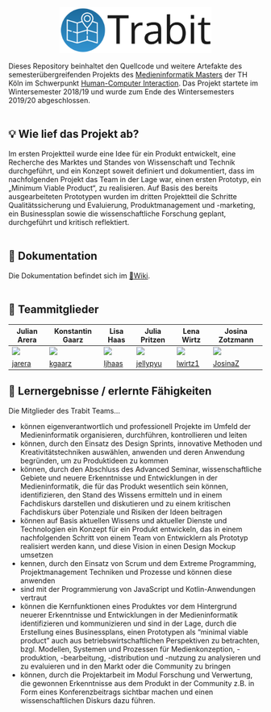<p align="center">
<img src="development/TeamUX/ressourcen/Logo/trabit_git_logo.png" width="60%">
</p>

Dieses Repository beinhaltet den Quellcode und weitere Artefakte des semesterübergreifenden Projekts des [Medieninformatik Masters](https://www.medieninformatik.th-koeln.de) der TH Köln im Schwerpunkt [Human-Computer Interaction](https://www.medieninformatik.th-koeln.de/study/master/schwerpunkte/hci/). Das Projekt startete im Wintersemester 2018/19 und wurde zum Ende des Wintersemesters 2019/20 abgeschlossen.
<br><br>

## :bulb: Wie lief das Projekt ab?
Im ersten Projektteil wurde eine Idee für ein Produkt entwickelt, eine Recherche des Marktes und Standes von Wissenschaft und Technik durchgeführt, und ein Konzept soweit definiert und dokumentiert, dass im nachfolgenden Projekt das Team in der Lage war, einen ersten Prototyp, ein „Minimum Viable Product“, zu realisieren. Auf Basis des bereits ausgearbeiteten Prototypen wurden im dritten Projektteil die Schritte Qualitätssicherung und Evaluierung, Produktmanagement und -marketing, ein Businessplan sowie die wissenschaftliche Forschung geplant, durchgeführt und kritisch reflektiert.
<br><br>

## :blue_book: Dokumentation
Die Dokumentation befindet sich im [:book:Wiki](https://github.com/kgaarz/Trabit/wiki).
<br><br>
## :construction_worker: Teammitglieder
**Julian Arera** | **Konstantin Gaarz** | **Lisa Haas** | **Julia Pritzen** | **Lena Wirtz** | **Josina Zotzmann**
------------- | ------------- | ------------- | ------------- | ------------- | -------------
<img src="https://avatars0.githubusercontent.com/u/22669341?s=460&v=4" width="100px"> | <img src="https://avatars1.githubusercontent.com/u/22495353?s=460&v=4" width="100px"> | <img src="https://avatars0.githubusercontent.com/u/49310640?s=460&v=4" width="100px"> | <img src="https://avatars3.githubusercontent.com/u/45239595?s=460&v=4" width="100px"> | <img src="https://avatars0.githubusercontent.com/u/22662727?s=460&v=4" width="100px"> | <img src="https://avatars1.githubusercontent.com/u/49343592?s=460&v=4" width="100px">
[jarera](https://github.com/jarera) | [kgaarz](https://github.com/kgaarz) | [ljhaas](https://github.com/lisajhaas) | [jellypyu](https://github.com/jellypyu) | [lwirtz1](https://github.com/lwirtz1) | [JosinaZ](https://github.com/JosinaZ)

## :microscope: Lernergebnisse / erlernte Fähigkeiten
Die Mitglieder des Trabit Teams…
*	können eigenverantwortlich und professionell Projekte im Umfeld der Medieninformatik organisieren, durchführen, kontrollieren und leiten
*	können, durch den Einsatz des Design Sprints, innovative Methoden und Kreativitätstechniken auswählen, anwenden und deren Anwendung begründen, um zu Produktideen zu kommen
*	können, durch den Abschluss des Advanced Seminar, wissenschaftliche Gebiete und neuere Erkenntnisse und Entwicklungen in der Medieninformatik, die für das Produkt wesentlich sein können, identifizieren, den Stand des Wissens ermitteln und in einem Fachdiskurs darstellen und diskutieren und zu einem kritischen Fachdiskurs über Potenziale und Risiken der Ideen beitragen
*	können auf Basis aktuellen Wissens und aktueller Dienste und Technologien ein Konzept für ein Produkt entwickeln, das in einem nachfolgenden Schritt von einem Team von Entwicklern als Prototyp realisiert werden kann, und diese Vision in einen Design Mockup umsetzen
*	kennen, durch den Einsatz von Scrum und dem Extreme Programming, Projektmanagement Techniken und Prozesse und können diese anwenden
*	sind mit der Programmierung von JavaScript und Kotlin-Anwendungen vertraut
*	können die Kernfunktionen eines Produktes vor dem Hintergrund neuerer Erkenntnisse und Entwicklungen in der Medieninformatik identifizieren und kommunizieren und sind in der Lage, durch die Erstellung eines Businessplans, einen Prototypen als “minimal viable product” auch aus betriebswirtschaftlichen Perspektiven zu betrachten, bzgl. Modellen, Systemen und Prozessen für Medienkonzeption, -produktion, -bearbeitung, -distribution und -nutzung zu analysieren und zu evaluieren und in den Markt oder die Community zu bringen
*	können, durch die Projektarbeit im Modul Forschung und Verwertung, die gewonnen Erkenntnisse aus dem Produkt in der Community z.B. in Form eines Konferenzbeitrags sichtbar machen und einen wissenschaftlichen Diskurs dazu führen.
